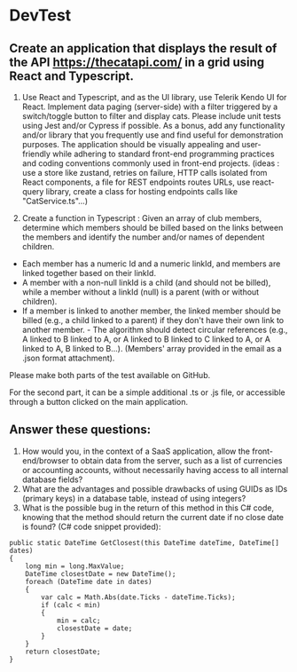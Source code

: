 # DevTest

## Create an application that displays the result of the API https://thecatapi.com/ in a grid using React and Typescript. 
 
1. Use React and Typescript, and as the UI library, use Telerik Kendo UI for React. 
Implement data paging (server-side) with a filter triggered by a switch/toggle button to filter and display cats. 
Please include unit tests using Jest and/or Cypress if possible. 
As a bonus, add any functionality and/or library that you frequently use and find useful for demonstration purposes. 
The application should be visually appealing and user-friendly while adhering to standard front-end programming practices and coding conventions commonly used in front-end projects. (ideas : use a store like zustand, retries on failure, HTTP calls isolated from React components, a file for REST endpoints routes URLs, use react-query library, create a class for hosting endpoints calls like "CatService.ts"...)
 
2. Create a function in Typescript : Given an array of club members, determine which members should be billed based on the links between the members and identify the number and/or names of dependent children. 
 - Each member has a numeric Id and a numeric linkId, and members are linked together based on their linkId. 
 - A member with a non-null linkId is a child (and should not be billed), while a member without a linkId (null) is a parent (with or without children). 
 - If a member is linked to another member, the linked member should be billed (e.g., a child linked to a parent) if they don't have their own link to another member. - The algorithm should detect circular references (e.g., A linked to B linked to A, or A linked to B linked to C linked to A, or A linked to A, B linked to B...). (Members' array provided in the email as a .json format attachment). 
 
Please make both parts of the test available on GitHub. 


For the second part, it can be a simple additional .ts or .js file, or accessible through a button clicked on the main application.
 
## Answer these questions:
 
1.	How would you, in the context of a SaaS application, allow the front-end/browser to obtain data from the server, such as a list of currencies or accounting accounts, without necessarily having access to all internal database fields?
2.	What are the advantages and possible drawbacks of using GUIDs as IDs (primary keys) in a database table, instead of using integers?
3.	What is the possible bug in the return of this method in this C# code, knowing that the method should return the current date if no close date is found? (C# code snippet provided): 

```CSharp
public static DateTime GetClosest(this DateTime dateTime, DateTime[] dates)
{
    long min = long.MaxValue;
    DateTime closestDate = new DateTime();
    foreach (DateTime date in dates)
    {
        var calc = Math.Abs(date.Ticks - dateTime.Ticks);
        if (calc < min)
        {
            min = calc;
            closestDate = date;
        }
    }
    return closestDate;
}
 
```
